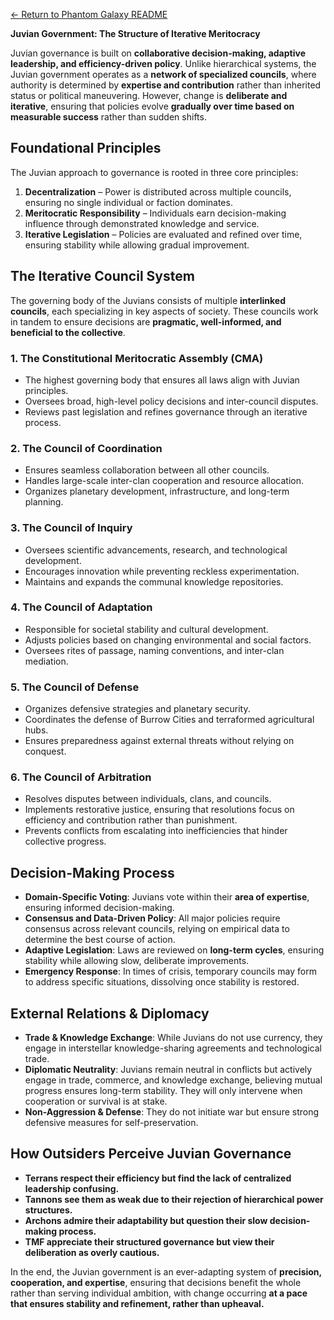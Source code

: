 [← Return to Phantom Galaxy README](https://github.com/luckybluejay27/PhantomGalaxy/blob/main/README.md)

**Juvian Government: The Structure of Iterative Meritocracy**

Juvian governance is built on **collaborative decision-making, adaptive leadership, and efficiency-driven policy**. Unlike hierarchical systems, the Juvian government operates as a **network of specialized councils**, where authority is determined by **expertise and contribution** rather than inherited status or political maneuvering. However, change is **deliberate and iterative**, ensuring that policies evolve **gradually over time based on measurable success** rather than sudden shifts.

## **Foundational Principles**

The Juvian approach to governance is rooted in three core principles:

1. **Decentralization** – Power is distributed across multiple councils, ensuring no single individual or faction dominates.
2. **Meritocratic Responsibility** – Individuals earn decision-making influence through demonstrated knowledge and service.
3. **Iterative Legislation** – Policies are evaluated and refined over time, ensuring stability while allowing gradual improvement.

## **The Iterative Council System**

The governing body of the Juvians consists of multiple **interlinked councils**, each specializing in key aspects of society. These councils work in tandem to ensure decisions are **pragmatic, well-informed, and beneficial to the collective**.

### **1. The Constitutional Meritocratic Assembly (CMA)**

- The highest governing body that ensures all laws align with Juvian principles.
- Oversees broad, high-level policy decisions and inter-council disputes.
- Reviews past legislation and refines governance through an iterative process.

### **2. The Council of Coordination**

- Ensures seamless collaboration between all other councils.
- Handles large-scale inter-clan cooperation and resource allocation.
- Organizes planetary development, infrastructure, and long-term planning.

### **3. The Council of Inquiry**

- Oversees scientific advancements, research, and technological development.
- Encourages innovation while preventing reckless experimentation.
- Maintains and expands the communal knowledge repositories.

### **4. The Council of Adaptation**

- Responsible for societal stability and cultural development.
- Adjusts policies based on changing environmental and social factors.
- Oversees rites of passage, naming conventions, and inter-clan mediation.

### **5. The Council of Defense**

- Organizes defensive strategies and planetary security.
- Coordinates the defense of Burrow Cities and terraformed agricultural hubs.
- Ensures preparedness against external threats without relying on conquest.

### **6. The Council of Arbitration**

- Resolves disputes between individuals, clans, and councils.
- Implements restorative justice, ensuring that resolutions focus on efficiency and contribution rather than punishment.
- Prevents conflicts from escalating into inefficiencies that hinder collective progress.

## **Decision-Making Process**

- **Domain-Specific Voting**: Juvians vote within their **area of expertise**, ensuring informed decision-making.
- **Consensus and Data-Driven Policy**: All major policies require consensus across relevant councils, relying on empirical data to determine the best course of action.
- **Adaptive Legislation**: Laws are reviewed on **long-term cycles**, ensuring stability while allowing slow, deliberate improvements.
- **Emergency Response**: In times of crisis, temporary councils may form to address specific situations, dissolving once stability is restored.

## **External Relations & Diplomacy**

- **Trade & Knowledge Exchange**: While Juvians do not use currency, they engage in interstellar knowledge-sharing agreements and technological trade.
- **Diplomatic Neutrality**: Juvians remain neutral in conflicts but actively engage in trade, commerce, and knowledge exchange, believing mutual progress ensures long-term stability. They will only intervene when cooperation or survival is at stake.
- **Non-Aggression & Defense**: They do not initiate war but ensure strong defensive measures for self-preservation.

## **How Outsiders Perceive Juvian Governance**

- **Terrans respect their efficiency but find the lack of centralized leadership confusing.**
- **Tannons see them as weak due to their rejection of hierarchical power structures.**
- **Archons admire their adaptability but question their slow decision-making process.**
- **TMF appreciate their structured governance but view their deliberation as overly cautious.**

In the end, the Juvian government is an ever-adapting system of **precision, cooperation, and expertise**, ensuring that decisions benefit the whole rather than serving individual ambition, with change occurring **at a pace that ensures stability and refinement, rather than upheaval.**
